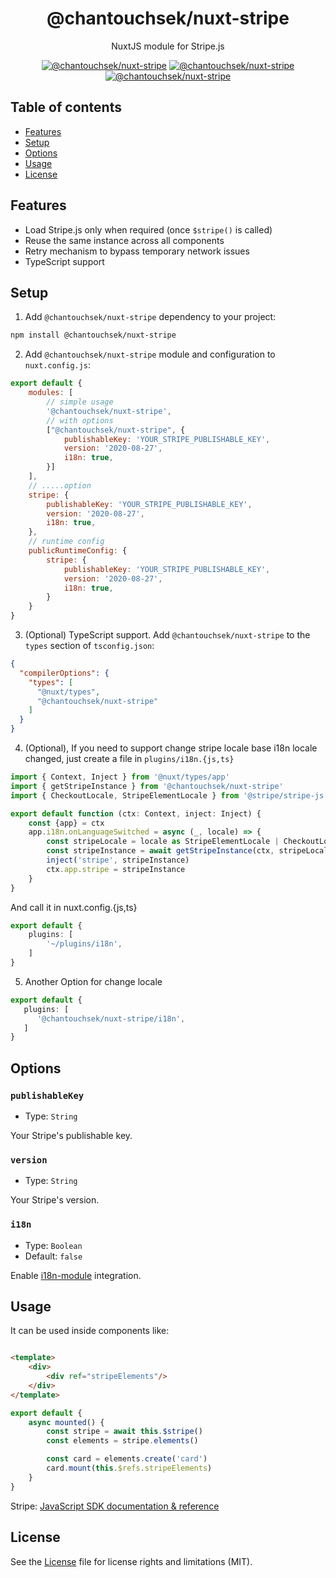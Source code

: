 <h1 align="center">
  @chantouchsek/nuxt-stripe
</h1>
<p align="center">
  NuxtJS module for Stripe.js
</p>

<p align="center">
  <a href="https://www.npmjs.com/package/@chantouchsek/nuxt-stripe"><img src="https://img.shields.io/npm/v/@chantouchsek/nuxt-stripe?style=flat-square" alt="@chantouchsek/nuxt-stripe"></a> <a href="https://www.npmjs.com/package/@chantouchsek/nuxt-stripe"><img src="https://img.shields.io/npm/dt/@chantouchsek/nuxt-stripe?style=flat-square" alt="@chantouchsek/nuxt-stripe"></a> <a href="#"><img src="https://img.shields.io/github/license/chantouchsek/nuxt-stripe-module?style=flat-square" alt="@chantouchsek/nuxt-stripe"></a>
</p>

## Table of contents

- [Features](#features)
- [Setup](#setup)
- [Options](#options)
- [Usage](#usage)
- [License](#license)

## Features

- Load Stripe.js only when required (once `$stripe()` is called)
- Reuse the same instance across all components
- Retry mechanism to bypass temporary network issues
- TypeScript support

## Setup

1. Add `@chantouchsek/nuxt-stripe` dependency to your project:

```bash
npm install @chantouchsek/nuxt-stripe
```

2. Add `@chantouchsek/nuxt-stripe` module and configuration to `nuxt.config.js`:

```js
export default {
    modules: [
        // simple usage
        '@chantouchsek/nuxt-stripe',
        // with options
        ["@chantouchsek/nuxt-stripe", {
            publishableKey: 'YOUR_STRIPE_PUBLISHABLE_KEY',
            version: '2020-08-27',
            i18n: true,
        }]
    ],
    // .....option
    stripe: {
        publishableKey: 'YOUR_STRIPE_PUBLISHABLE_KEY',
        version: '2020-08-27',
        i18n: true,
    },
    // runtime config
    publicRuntimeConfig: {
        stripe: {
            publishableKey: 'YOUR_STRIPE_PUBLISHABLE_KEY',
            version: '2020-08-27',
            i18n: true,
        }
    }
}
```

3. (Optional) TypeScript support. Add `@chantouchsek/nuxt-stripe` to the `types` section of `tsconfig.json`:

```json
{
  "compilerOptions": {
    "types": [
      "@nuxt/types",
      "@chantouchsek/nuxt-stripe"
    ]
  }
}
```

4. (Optional), If you need to support change stripe locale base i18n locale changed, just create a file
   in `plugins/i18n.{js,ts}`

```ts
import { Context, Inject } from '@nuxt/types/app'
import { getStripeInstance } from '@chantouchsek/nuxt-stripe'
import { CheckoutLocale, StripeElementLocale } from '@stripe/stripe-js'

export default function (ctx: Context, inject: Inject) {
    const {app} = ctx
    app.i18n.onLanguageSwitched = async (_, locale) => {
        const stripeLocale = locale as StripeElementLocale | CheckoutLocale
        const stripeInstance = await getStripeInstance(ctx, stripeLocale)
        inject('stripe', stripeInstance)
        ctx.app.stripe = stripeInstance
    }
}
```

And call it in nuxt.config.{js,ts}

```ts
export default {
    plugins: [
        '~/plugins/i18n',
    ]
}
```

5. Another Option for change locale

```ts
export default {
   plugins: [
      '@chantouchsek/nuxt-stripe/i18n',
   ]
}
```

## Options

### `publishableKey`

- Type: `String`

Your Stripe's publishable key.

### `version`

- Type: `String`

Your Stripe's version.

### `i18n`

- Type: `Boolean`
- Default: `false`

Enable [i18n-module](https://github.com/nuxt-community/i18n-module) integration.

## Usage

It can be used inside components like:

```html

<template>
    <div>
        <div ref="stripeElements"/>
    </div>
</template>
```

```ts
export default {
    async mounted() {
        const stripe = await this.$stripe()
        const elements = stripe.elements()

        const card = elements.create('card')
        card.mount(this.$refs.stripeElements)
    }
}
```

Stripe: [JavaScript SDK documentation & reference](https://stripe.com/docs/js)

## License

See the [License](LICENSE) file for license rights and limitations (MIT).
